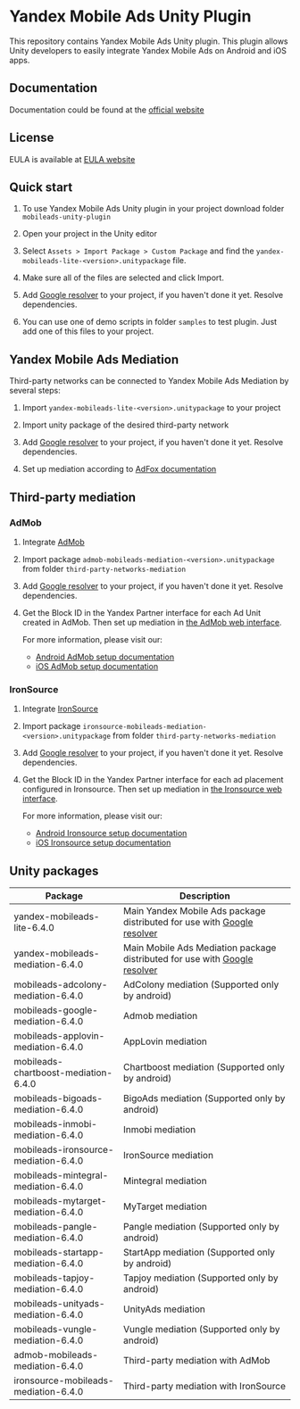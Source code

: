 # Yandex Mobile Ads Unity Plugin

This repository contains Yandex Mobile Ads Unity plugin. This plugin allows Unity developers to easily integrate Yandex
Mobile Ads on Android and iOS apps.

## Documentation

Documentation could be found at the [official website][DOCUMENTATION]

## License

EULA is available at [EULA website][LICENSE]

## Quick start

1. To use Yandex Mobile Ads Unity plugin in your project download folder `mobileads-unity-plugin`

2. Open your project in the Unity editor

3. Select `Assets > Import Package > Custom Package` and find the `yandex-mobileads-lite-<version>.unitypackage` file.

4. Make sure all of the files are selected and click Import.

5. Add [Google resolver] to your project, if you haven't done it yet. Resolve dependencies.

6. You can use one of demo scripts in folder `samples` to test plugin. Just add one of this files to your project.

## Yandex Mobile Ads Mediation

Third-party networks can be connected to Yandex Mobile Ads Mediation by several steps:

1. Import `yandex-mobileads-lite-<version>.unitypackage` to your project

2. Import unity package of the desired third-party network

3. Add [Google resolver] to your project, if you haven't done it yet. Resolve dependencies.

4. Set up mediation according
   to [AdFox documentation](https://yandex.com/dev/mobile-ads/doc/plugins/unity/mob-mediation/list-network-docpage/)

## Third-party mediation

### AdMob

1. Integrate [AdMob](https://developers.google.com/admob/unity/start)

2. Import package `admob-mobileads-mediation-<version>.unitypackage` from folder `third-party-networks-mediation`

3. Add [Google resolver] to your project, if you haven't done it yet. Resolve dependencies.

4. Get the Block ID in the Yandex Partner interface for each Ad Unit created in AdMob. Then set up mediation
   in [the AdMob web interface](https://apps.admob.com).

   For more information, please visit our:
    * [Android AdMob setup documentation](https://yandex.ru/support2/mobile-ads/en/dev/android/admob-third)
    * [iOS AdMob setup documentation](https://yandex.ru/support2/mobile-ads/en/dev/ios/admob-third)

### IronSource

1. Integrate [IronSource](https://developers.is.com/ironsource-mobile/unity/unity-plugin/)

2. Import package `ironsource-mobileads-mediation-<version>.unitypackage` from folder `third-party-networks-mediation`

3. Add [Google resolver] to your project, if you haven't done it yet. Resolve dependencies.

4. Get the Block ID in the Yandex Partner interface for each ad placement configured in Ironsource. Then set up
   mediation in [the Ironsource web interface](https://platform.ironsrc.com/partners/dashboard).

   For more information, please visit our:
    * [Android Ironsource setup documentation](https://yandex.com/support2/mobile-ads/en/dev/android/ironsource-third)
    * [iOS Ironsource setup documentation](https://yandex.com/support2/mobile-ads/en/dev/ios/ironsource-third)

## Unity packages

| Package                              | Description                                                                  |
|--------------------------------------|------------------------------------------------------------------------------|
| yandex-mobileads-lite-6.4.0          | Main Yandex Mobile Ads package distributed for use with [Google resolver]    |
| yandex-mobileads-mediation-6.4.0     | Main Mobile Ads Mediation package distributed for use with [Google resolver] |
| mobileads-adcolony-mediation-6.4.0   | AdColony mediation (Supported only by android)                               |
| mobileads-google-mediation-6.4.0     | Admob mediation                                                              |
| mobileads-applovin-mediation-6.4.0   | AppLovin mediation                                                           |
| mobileads-chartboost-mediation-6.4.0 | Chartboost mediation (Supported only by android)                             |
| mobileads-bigoads-mediation-6.4.0    | BigoAds mediation (Supported only by android)                                |
| mobileads-inmobi-mediation-6.4.0     | Inmobi mediation                                                             |
| mobileads-ironsource-mediation-6.4.0 | IronSource mediation                                                         |
| mobileads-mintegral-mediation-6.4.0  | Mintegral mediation                                                          |
| mobileads-mytarget-mediation-6.4.0   | MyTarget mediation                                                           |
| mobileads-pangle-mediation-6.4.0     | Pangle mediation (Supported only by android)                                 |
| mobileads-startapp-mediation-6.4.0   | StartApp mediation (Supported only by android)                               |
| mobileads-tapjoy-mediation-6.4.0     | Tapjoy mediation (Supported only by android)                                 |
| mobileads-unityads-mediation-6.4.0   | UnityAds mediation                                                           |
| mobileads-vungle-mediation-6.4.0     | Vungle mediation (Supported only by android)                                 |
| admob-mobileads-mediation-6.4.0      | Third-party mediation with AdMob                                             |
| ironsource-mobileads-mediation-6.4.0 | Third-party mediation with IronSource                                        |

[Google resolver]: https://github.com/googlesamples/unity-jar-resolver

[DOCUMENTATION]: https://yandex.ru/support2/mobile-ads/ru/dev/unity

[LICENSE]: https://legal.yandex.com/partner_ch/
